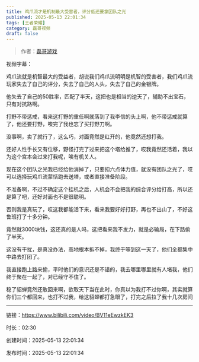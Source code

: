 ```yaml
---
title: 鸡爪流才是机制最大受害者，评分低还要拿团队之光
published: 2025-05-13 22:01:34
tags: [王者荣耀]
category: 磊哥视频
draft: false
---
```



> 作者：[磊哥游戏](https://space.bilibili.com/268941858?spm_id_from=333.788.upinfo.head.click)

视频字幕：

鸡爪流就是机智最大的受益者，胡说我们鸡爪流明明是机智的受害者，我们鸡爪流玩家失去了自己的评分，失去了自己的人头，失去了自己的金银牌。

他失去了自己的50胜率，匹配了半天，这把也是相当的逆天了，辅助不出宝石，只有对抗路啊。

打野不带惩戒，看来这打野的重任啊就落到了我李信的头上啊，他不带惩戒就算了，他还要打野，唉完了我也忘了买打野刀啊。

没事啊，卖了就行了，这么巧，对面竟然是红开的，他竟然还想打我。

还好人性手长又有位移，野怪打完了过来把这个塔给推了，哎我竟然还活着，我以为这个宫本会过来打我呢，唉有机关人。

现在这个团队之光我已经给他消掉了，只要扣六点体力值，就没有团队之光了，哎可以选择玩鸡爪流蒙恬跑去送塔，或者直接准备阶段。

不准备啊，不过不确定这个挂机之后，人机会不会把我的综合评分给打高，所以还是算了吧，还好对面也不是很聪明。

否则我是真玩了，哎这我都能活下来，看来我要好好打野，再也不出山了，不好这鲁班打了十多分钟。

竟然就3000块钱，这还真的是人吗，这把看来我不发力，就是必输局，在下路偷了半天。

这没有干扰，是真没办法，高地根本拆不掉，我终于等到这一天了，他们全都集中中路去打团了。

我直接跑上路来偷，平时他们的意识还是不错的，我去哪里哪里就有人堵我，他们终于聚在一起了，对已经守不住了。

稳了貂蝉竟然还敢回来啊，欲取天下当在此时，你真以为我打不过你啊，其实就算你们三个都回来，也打不过我，给这貂蝉都打急眼了，打完之后拉了我十几次房间

---


链接：https://www.bilibili.com/video/BV11eEwzkEK3



时长：02:30

创建时间：2025-05-13 22:01:34

发布时间：2025-05-13 22:01:34
